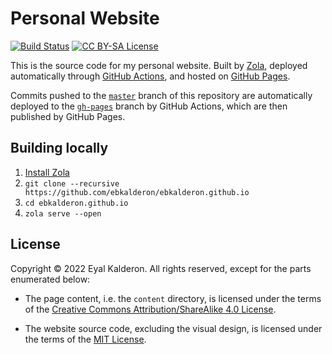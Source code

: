 # Personal Website

[![Build Status][gbadge]][glink] [![CC BY-SA License][lbadge]][llink]

[gbadge]: https://github.com/ebkalderon/ebkalderon.github.io/workflows/zola/badge.svg?branch=master
[glink]: https://github.com/ebkalderon/ebkalderon.github.io/actions

[lbadge]: https://img.shields.io/badge/license-CC_BY--SA-blue.svg
[llink]: https://creativecommons.org/licenses/by-sa/4.0/

This is the source code for my personal website. Built by [Zola], deployed
automatically through [GitHub Actions], and hosted on [GitHub Pages].

[Zola]: https://www.getzola.org/
[GitHub Actions]: https://github.com/features/actions
[GitHub Pages]: https://pages.github.com/

Commits pushed to the [`master`] branch of this repository are automatically
deployed to the [`gh-pages`] branch by GitHub Actions, which are then published
by GitHub Pages.

[`master`]: https://github.com/ebkalderon/ebkalderon.github.io/tree/master
[`gh-pages`]: https://github.com/ebkalderon/ebkalderon.github.io/tree/gh-pages

## Building locally

1. [Install Zola](https://www.getzola.org/documentation/getting-started/installation/)
2. `git clone --recursive https://github.com/ebkalderon/ebkalderon.github.io`
3. `cd ebkalderon.github.io`
4. `zola serve --open`

## License

Copyright © 2022 Eyal Kalderon. All rights reserved, except for the parts
enumerated below:

* The page content, i.e. the `content` directory, is licensed under the terms of
  the [Creative Commons Attribution/ShareAlike 4.0 License][llink].

* The website source code, excluding the visual design, is licensed under the
  terms of the [MIT License](./LICENSE).

